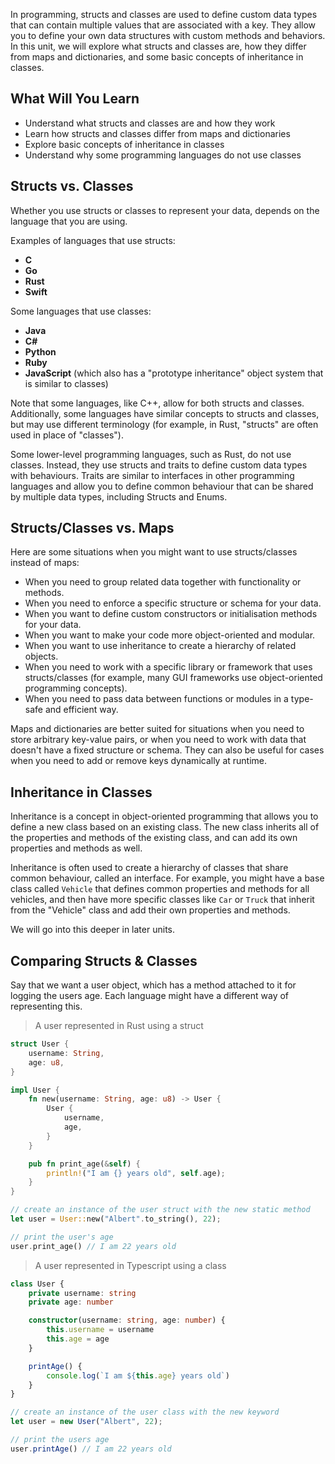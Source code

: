 In programming, structs and classes are used to define custom data types that can contain multiple values that are associated with a key. They allow you to define your own data structures with custom methods and behaviors. In this unit, we will explore what structs and classes are, how they differ from maps and dictionaries, and some basic concepts of inheritance in classes.

## What Will You Learn

- Understand what structs and classes are and how they work
- Learn how structs and classes differ from maps and dictionaries
- Explore basic concepts of inheritance in classes
- Understand why some programming languages do not use classes

## Structs vs. Classes

Whether you use structs or classes to represent your data, depends on the language that you are using.

Examples of languages that use structs:

- **C**
- **Go**
- **Rust**
- **Swift**

Some languages that use classes:

- **Java**
- **C#**
- **Python**
- **Ruby**
- **JavaScript** (which also has a "prototype inheritance" object system that is similar to classes)

Note that some languages, like C++, allow for both structs and classes. Additionally, some languages have similar concepts to structs and classes, but may use different terminology (for example, in Rust, "structs" are often used in place of "classes").

Some lower-level programming languages, such as Rust, do not use classes. Instead, they use structs and traits to define custom data types with behaviours. Traits are similar to interfaces in other programming languages and allow you to define common behaviour that can be shared by multiple data types, including Structs and Enums.

## Structs/Classes vs. Maps

Here are some situations when you might want to use structs/classes instead of maps:

- When you need to group related data together with functionality or methods.
- When you need to enforce a specific structure or schema for your data.
- When you want to define custom constructors or initialisation methods for your data.
- When you want to make your code more object-oriented and modular.
- When you want to use inheritance to create a hierarchy of related objects.
- When you need to work with a specific library or framework that uses structs/classes (for example, many GUI frameworks use object-oriented programming concepts).
- When you need to pass data between functions or modules in a type-safe and efficient way.

Maps and dictionaries are better suited for situations when you need to store arbitrary key-value pairs, or when you need to work with data that doesn't have a fixed structure or schema. They can also be useful for cases when you need to add or remove keys dynamically at runtime.

## Inheritance in Classes

Inheritance is a concept in object-oriented programming that allows you to define a new class based on an existing class. The new class inherits all of the properties and methods of the existing class, and can add its own properties and methods as well.

Inheritance is often used to create a hierarchy of classes that share common behaviour, called an interface. For example, you might have a base class called `Vehicle` that defines common properties and methods for all vehicles, and then have more specific classes like `Car` or `Truck` that inherit from the "Vehicle" class and add their own properties and methods.

We will go into this deeper in later units.

## Comparing Structs & Classes

Say that we want a user object, which has a method attached to it for logging the users age. Each language might have a different way of representing this.

> A user represented in Rust using a struct

```rust
struct User {
    username: String,
    age: u8,
}

impl User {
    fn new(username: String, age: u8) -> User {
        User {
            username,
            age,
        }
    }

    pub fn print_age(&self) {
        println!("I am {} years old", self.age);
    }
}

// create an instance of the user struct with the new static method
let user = User::new("Albert".to_string(), 22);

// print the user's age
user.print_age() // I am 22 years old
```

> A user represented in Typescript using a class

```typescript
class User {
    private username: string
    private age: number

    constructor(username: string, age: number) {
        this.username = username
        this.age = age
    }

    printAge() {
        console.log(`I am ${this.age} years old`)
    }
}

// create an instance of the user class with the new keyword
let user = new User("Albert", 22);

// print the users age
user.printAge() // I am 22 years old
```